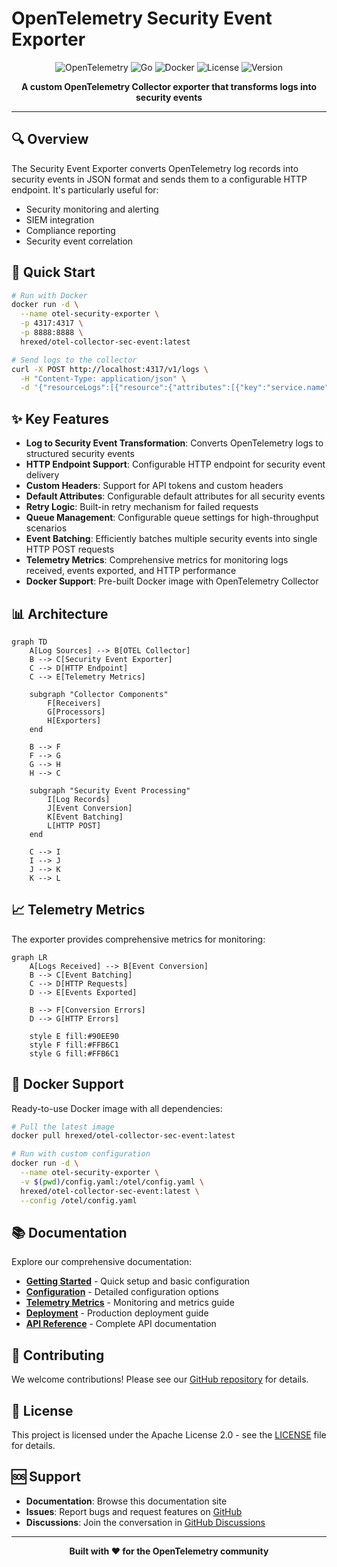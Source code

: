 # OpenTelemetry Security Event Exporter

<div align="center">

![OpenTelemetry](https://img.shields.io/badge/OpenTelemetry-Collector-orange?style=for-the-badge&logo=opentelemetry)
![Go](https://img.shields.io/badge/Go-1.24-blue?style=for-the-badge&logo=go)
![Docker](https://img.shields.io/badge/Docker-Supported-blue?style=for-the-badge&logo=docker)
![License](https://img.shields.io/badge/License-Apache%202.0-green?style=for-the-badge)
![Version](https://img.shields.io/badge/Version-1.0.0-lightgrey?style=for-the-badge)

**A custom OpenTelemetry Collector exporter that transforms logs into security events**

</div>

---

## 🔍 Overview

The Security Event Exporter converts OpenTelemetry log records into security events in JSON format and sends them to a configurable HTTP endpoint. It's particularly useful for:

- Security monitoring and alerting
- SIEM integration
- Compliance reporting
- Security event correlation

## 🚀 Quick Start

```bash
# Run with Docker
docker run -d \
  --name otel-security-exporter \
  -p 4317:4317 \
  -p 8888:8888 \
  hrexed/otel-collector-sec-event:latest

# Send logs to the collector
curl -X POST http://localhost:4317/v1/logs \
  -H "Content-Type: application/json" \
  -d '{"resourceLogs":[{"resource":{"attributes":[{"key":"service.name","value":{"stringValue":"my-service"}}]},"scopeLogs":[{"logRecords":[{"body":{"stringValue":"Security event detected"},"severityText":"ERROR"}]}]}]}'
```

## ✨ Key Features

- **Log to Security Event Transformation**: Converts OpenTelemetry logs to structured security events
- **HTTP Endpoint Support**: Configurable HTTP endpoint for security event delivery
- **Custom Headers**: Support for API tokens and custom headers
- **Default Attributes**: Configurable default attributes for all security events
- **Retry Logic**: Built-in retry mechanism for failed requests
- **Queue Management**: Configurable queue settings for high-throughput scenarios
- **Event Batching**: Efficiently batches multiple security events into single HTTP POST requests
- **Telemetry Metrics**: Comprehensive metrics for monitoring logs received, events exported, and HTTP performance
- **Docker Support**: Pre-built Docker image with OpenTelemetry Collector

## 📊 Architecture

```mermaid
graph TD
    A[Log Sources] --> B[OTEL Collector]
    B --> C[Security Event Exporter]
    C --> D[HTTP Endpoint]
    C --> E[Telemetry Metrics]
    
    subgraph "Collector Components"
        F[Receivers]
        G[Processors]
        H[Exporters]
    end
    
    B --> F
    F --> G
    G --> H
    H --> C
    
    subgraph "Security Event Processing"
        I[Log Records]
        J[Event Conversion]
        K[Event Batching]
        L[HTTP POST]
    end
    
    C --> I
    I --> J
    J --> K
    K --> L
```

## 📈 Telemetry Metrics

The exporter provides comprehensive metrics for monitoring:

```mermaid
graph LR
    A[Logs Received] --> B[Event Conversion]
    B --> C[Event Batching]
    C --> D[HTTP Requests]
    D --> E[Events Exported]
    
    B --> F[Conversion Errors]
    D --> G[HTTP Errors]
    
    style E fill:#90EE90
    style F fill:#FFB6C1
    style G fill:#FFB6C1
```

## 🐳 Docker Support

Ready-to-use Docker image with all dependencies:

```bash
# Pull the latest image
docker pull hrexed/otel-collector-sec-event:latest

# Run with custom configuration
docker run -d \
  --name otel-security-exporter \
  -v $(pwd)/config.yaml:/otel/config.yaml \
  hrexed/otel-collector-sec-event:latest \
  --config /otel/config.yaml
```

## 📚 Documentation

Explore our comprehensive documentation:

- **[Getting Started](getting-started/quick-start.md)** - Quick setup and basic configuration
- **[Configuration](getting-started/configuration.md)** - Detailed configuration options
- **[Telemetry Metrics](monitoring/telemetry-metrics.md)** - Monitoring and metrics guide
- **[Deployment](deployment/docker-deployment.md)** - Production deployment guide
- **[API Reference](API.md)** - Complete API documentation

## 🤝 Contributing

We welcome contributions! Please see our [GitHub repository](https://github.com/opentelemetry/securityeventexporter) for details.

## 📄 License

This project is licensed under the Apache License 2.0 - see the [LICENSE](https://github.com/opentelemetry/securityeventexporter/blob/main/LICENSE) file for details.

## 🆘 Support

- **Documentation**: Browse this documentation site
- **Issues**: Report bugs and request features on [GitHub](https://github.com/opentelemetry/securityeventexporter/issues)
- **Discussions**: Join the conversation in [GitHub Discussions](https://github.com/opentelemetry/securityeventexporter/discussions)

---

<div align="center">
  <strong>Built with ❤️ for the OpenTelemetry community</strong>
</div>
